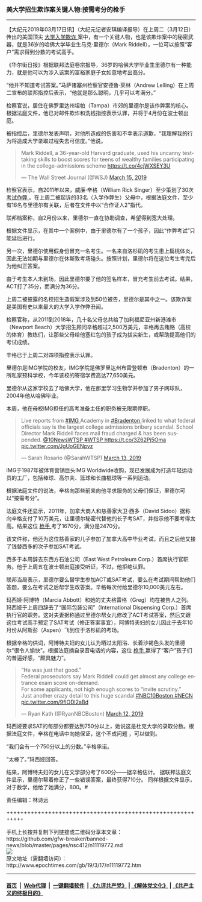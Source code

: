 ### 美大学招生欺诈案关键人物:按需考分的枪手
------------------------

<p>
 【大纪元2019年03月17日讯】（大纪元记者安琪编译报导）在上周二（3月12日）传出的美国顶尖
 <a href="http://www.epochtimes.com/gb/tag/%E5%A4%A7%E5%AD%A6%E5%85%A5%E5%AD%A6%E6%AC%BA%E8%AF%88.html">
  大学入学欺诈
 </a>
 案中，有一个关键人物，也是该欺诈案中的秘密武器，就是36岁的哈佛大学毕业生马克·里德尔（Mark Riddell），一位可以按照“客户”需求得到分数的考试高手。
</p>
<p>
 《华尔街日报》根据联邦法庭卷宗报导，36岁的哈佛大学毕业生里德尔有一种能力，就是他可以为涉入该案的富裕家庭子女如意地考出高分。
</p>
<p>
 “他并不知道考试答案。”马萨诸塞州检察官安德鲁·莱林（Andrew Lelling）在上周二宣布的联邦指控后表示，“他就是那么聪明，几乎可以考满分。”
</p>
<p>
 检察官说，居住在佛罗里达州坦帕（Tampa）市郊的里德尔是该作弊案的核心。根据法庭文件，他已对邮件欺诈和洗钱指控表示认罪，并将于4月份在波士顿出庭。
</p>
<p>
 被指控后，里德尔发表声明，对他所造成的伤害和不幸表示道歉，“我理解我的行为将造成大学录取过程失去可信度。”他说。
</p>
<p>
</p>
<blockquote class="twitter-tweet" data-lang="en">
 <p dir="ltr" lang="en">
  Mark Riddell, a 36-year-old Harvard graduate, used his uncanny test-taking skills to boost scores for teens of wealthy families participating in the college-admissions scheme
  <a href="https://t.co/4cjWXSEY3U">
   https://t.co/4cjWXSEY3U
  </a>
 </p>
 <p>
  — The Wall Street Journal (@WSJ)
  <a href="https://twitter.com/WSJ/status/1106604738479620097?ref_src=twsrc%5Etfw">
   March 15, 2019
  </a>
 </p>
</blockquote>
<p>
 <p>
 </p>
 <p>
  检察官表示，自2011年以来，威廉·辛格（William Rick Singer）至少策划了30次
  <a href="http://www.epochtimes.com/gb/tag/%E8%80%83%E8%AF%95%E4%BD%9C%E5%BC%8A.html">
   考试作弊
  </a>
  。在上周二被起诉的33名（入学作弊生）父母中，根据法庭文件，至少有16名与里德尔有关联，后者在文件中以“合作证人2”指代。
 </p>
 <p>
  联邦档案称，自2月份以来，里德尔一直在协助调查，希望得到宽大处理。
 </p>
 <p>
  根据文件显示，在其中一个案例中，由于里德尔有了一个孩子，因此“作弊考试”只能延后进行。
 </p>
 <p>
  另一次，里德尔使用假身份冒充一名考生。一名来自洛杉矶的考生患上扁桃体炎，因此无法如期与里德尔在休斯敦考场碰头。按照计划，里德尔将在这位考生考完后为他纠正答案。
 </p>
 <p>
  由于考生本人未到场，因此里德尔要了他的签名样本，冒充考生前去考试。结果，ACT打了35分，而满分为36分。
 </p>
 <p>
  上周二被披露的名校招生造假案涉及到50位被告，里德尔是其中之一。该欺诈案是美国有史以来最大的大学入学作弊丑闻。
 </p>
 <p>
  检察官称，从2011到2018年，几十名父母总共给了加利福尼亚州新港滩市（Newport Beach）大学招生顾问辛格超过2,500万美元，辛格再去贿赂（高校的体育）教练们，让那些父母给他塞红包的孩子成为拔尖新生，或帮助提高他们的考试成绩。
 </p>
 <p>
  辛格已于上周二对四项指控表示认罪。
 </p>
 <p>
  里德尔是IMG学院的校友，IMG学院是佛罗里达州布雷登顿市（Bradenton）的一所私家预科学校，今年该校的寄宿学费高达77,650美元。
 </p>
 <p>
  里德尔从这家学校去了哈佛大学，他在那里学习生物学并参加了男子网球队，2004年他从哈佛毕业。
 </p>
 <p>
  本周，他在母校IMG担任的高考准备主任的职务被无限期停职。
 </p>
</p>
<p>
</p>
<blockquote class="twitter-tweet" data-lang="en">
 <p dir="ltr" lang="en">
  Live reports from
  <a href="https://twitter.com/hashtag/IMG?src=hash&amp;ref_src=twsrc%5Etfw">
   #IMG
  </a>
  Academy in
  <a href="https://twitter.com/hashtag/Bradenton?src=hash&amp;ref_src=twsrc%5Etfw">
   #Bradenton
  </a>
  linked to what federal officials say is the largest college admissions bribery scandal. School Director Mark Riddell faces mail fraud charged &amp; has been suspended.
  <a href="https://twitter.com/10NewsWTSP?ref_src=twsrc%5Etfw">
   @10NewsWTSP
  </a>
  <a href="https://twitter.com/hashtag/WTSP?src=hash&amp;ref_src=twsrc%5Etfw">
   #WTSP
  </a>
  <a href="https://t.co/3Z62Pj5Oma">
   https://t.co/3Z62Pj5Oma
  </a>
  <a href="https://t.co/JgUoGENpvz">
   pic.twitter.com/JgUoGENpvz
  </a>
 </p>
 <p>
  — Sarah Rosario (@SarahWTSP)
  <a href="https://twitter.com/SarahWTSP/status/1105776815371665408?ref_src=twsrc%5Etfw">
   March 13, 2019
  </a>
 </p>
</blockquote>
<p>
 <p>
  IMG于1987年被体育营销巨头IMG Worldwide收购，现已发展成为打造年轻运动员的工厂，包括棒球、高尔夫、篮球和长曲棍球等一系列运动。
 </p>
 <p>
  根据法庭文件的说法，辛格向那些前来向他寻求服务的父母们保证，里德尔可以“按需考分”。
 </p>
 <p>
  法庭文件还显示，2011年，加拿大商人和慈​​善家大卫·西多（David Sidoo）据称向辛格支付了10万美元，让里德尔秘密代替他的长子考SAT，并指示他不要考得太高。结果这位
  <a href="http://www.epochtimes.com/gb/tag/%E6%9E%AA%E6%89%8B.html">
   枪手
  </a>
  考了1670分，满分是2470分。
 </p>
 <p>
  该文件称，他还为这位慈善家的儿子参加了加拿大高中毕业考试，而且之后他又接了钱替西多的次子参加SAT考试。
 </p>
 <p>
  西多于本周辞去东西方石油公司（East West Petroleum Corp.）首席执行官职务。他于上周五在波士顿出庭接受听证，不过，他拒绝认罪。
 </p>
 <p>
  联邦当局表示，里德尔要么替学生参加ACT或SAT考试，要么在考试期间帮助他们答题，要么在考试之后帮学生改答案。辛格每次付给里德尔10,000美元左右。
 </p>
 <p>
  玛西娅·阿博特（Marcia Abbott）和她的丈夫格雷格（Greg）均在被告人之列。玛西娅于上周四辞去了“国际包装公司”（International Dispensing Corp.）首席执行官的职务。这对夫妻据称通过里德尔帮女儿修改了ACT考试答案，然后又跟这位考试高手预定了SAT考试（修正答案事宜），阿博特夫妇的女儿因此于去年10月份从阿斯彭（Aspen）飞到位于洛杉矶的考场。
 </p>
 <p>
  根据辛格的供词，阿博特夫妇的女儿认为晒过太阳浴、长着沙褐色头发的里德尔“很令人愉快”。根据法庭摘自录音电话的内容，这位
  <a href="http://www.epochtimes.com/gb/tag/%E6%9E%AA%E6%89%8B.html">
   枪手
  </a>
  赢得了“客户”孩子们的普遍好感，“颇具魅力”。
 </p>
</p>
<p>
</p>
<blockquote class="twitter-tweet" data-lang="en">
 <p dir="ltr" lang="en">
  “He was just that good.”
  <br/>
  Federal prosecutors say Mark Riddell could get almost any college entrance exam score on-demand.
  <br/>
  For some applicants, not high enough scores to “invite scrutiny.”
  <br/>
  Just another crazy detail to this huge scandal
  <a href="https://twitter.com/hashtag/NBC10Boston?src=hash&amp;ref_src=twsrc%5Etfw">
   #NBC10Boston
  </a>
  <a href="https://twitter.com/hashtag/NECN?src=hash&amp;ref_src=twsrc%5Etfw">
   #NECN
  </a>
  <a href="https://t.co/9fiODl2aBd">
   pic.twitter.com/9fiODl2aBd
  </a>
 </p>
 <p>
  — Ryan Kath (@RyanNBCBoston)
  <a href="https://twitter.com/RyanNBCBoston/status/1105586394871881729?ref_src=twsrc%5Etfw">
   March 12, 2019
  </a>
 </p>
</blockquote>
<p>
 <p>
  玛西娅要求SAT的每部分都要达到750分以上，她说这是杜克大学的录取分数。根据法庭文件，辛格在电话中向她保证，这个不成问题 ，可以做到。
 </p>
 <p>
  “我们会有一个750分以上的分数。”辛格承诺。
 </p>
 <p>
  “太棒了。”玛西娅回答。
 </p>
 <p>
  结果，阿博特夫妇的女儿在文学部分考了600分——据辛格估计。 据联邦法庭文件显示，里德尔帮着修正了一些错误答案，最终获得710分。 同样根据文件显示，对于数学，他给了她满分，800。#
 </p>
 <p>
  责任编辑：林诗远
 </p>
</p>
+++++++++++++++++++++++++++++++++++++++++++++++++++++++++++<br/><br/>
手机上长按并复制下列链接或二维码分享本文章：<br/>
https://github.com/gfw-breaker/banned-news/blob/master/pages/nsc412/n11119772.md <br/>
<a href='https://github.com/gfw-breaker/banned-news/blob/master/pages/nsc412/n11119772.md'><img src='https://github.com/gfw-breaker/banned-news/blob/master/pages/nsc412/n11119772.md.png'/></a> <br/>
原文地址（需翻墙访问）：http://www.epochtimes.com/gb/19/3/17/n11119772.htm


------------------------
#### [首页](https://github.com/gfw-breaker/banned-news/blob/master/README.md) &nbsp;|&nbsp; [Web代理](https://github.com/labour-camp/helloworld) &nbsp;|&nbsp; [一键翻墙软件](https://github.com/gfw-breaker/nogfw/blob/master/README.md) &nbsp;| [《九评共产党》](https://github.com/gfw-breaker/9ping.md/blob/master/README.md#九评之一评共产党是什么) | [《解体党文化》](https://github.com/gfw-breaker/jtdwh.md/blob/master/README.md) | [《共产主义的终极目的》](https://github.com/gfw-breaker/gczydzjmd.md/blob/master/README.md)

